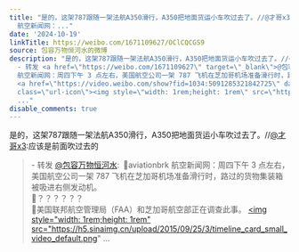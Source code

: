 ```yaml
---
title: "是的，这架787跟随一架法航A350滑行，A350把地面货运小车吹过去了。//@才哥x3:应该是前面吹过去的 - 转发 @包容万物恒河水:&ensp;\U0001F53Baviationbrk
  航空新闻网：..."
date: '2024-10-19'
linkTitle: https://weibo.com/1671109627/OClCQCGS9
source: 包容万物恒河水的微博
description: "是的，这架787跟随一架法航A350滑行，A350把地面货运小车吹过去了。//<a href=\"https://weibo.com/n/%E6%89%8D%E5%93%A5x3\">@才哥x3</a>:应该是前面吹过去的<br><blockquote>
  - 转发 <a href=\"https://weibo.com/1671109627\" target=\"_blank\">@包容万物恒河水</a>: \U0001F53Baviationbrk
  航空新闻网：周四下午 3 点左右，美国航空公司一架 787 飞机在芝加哥机场准备滑行时，路过的货物集装箱被吸进右侧发动机。<br>\U0001F53B？？？？？？<br>\U0001F53B美国联邦航空管理局（FAA）和芝加哥航空部正在调查此事。
  <a href=\"https://video.weibo.com/show?fid=1034:5091285321842725\" data-hide=\"\"><span
  class=\"url-icon\"><img style=\"width: 1rem;height: 1rem\" src=\"https://h5.sinaimg.cn/upload/2015/09/25/3/timeline_card_small_video_default.png\"
  ..."
disable_comments: true
---
```

是的，这架787跟随一架法航A350滑行，A350把地面货运小车吹过去了。//<a href="https://weibo.com/n/%E6%89%8D%E5%93%A5x3">@才哥x3</a>:应该是前面吹过去的<br><blockquote> - 转发 <a href="https://weibo.com/1671109627" target="_blank">@包容万物恒河水</a>: 🔻aviationbrk 航空新闻网：周四下午 3 点左右，美国航空公司一架 787 飞机在芝加哥机场准备滑行时，路过的货物集装箱被吸进右侧发动机。<br>🔻？？？？？？<br>🔻美国联邦航空管理局（FAA）和芝加哥航空部正在调查此事。 <a href="https://video.weibo.com/show?fid=1034:5091285321842725" data-hide=""><span class="url-icon"><img style="width: 1rem;height: 1rem" src="https://h5.sinaimg.cn/upload/2015/09/25/3/timeline_card_small_video_default.png" ...